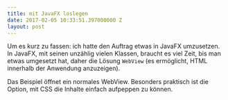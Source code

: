 ```yaml
---
title: mit JavaFX loslegen
date: 2017-02-05 10:33:51.397000000 Z
layout: post
---
```


Um es kurz zu fassen: ich hatte den Auftrag etwas in JavaFX umzusetzen. In JavaFX, mit seinen unzählig vielen Klassen, braucht es viel Zeit, bis man etwas umgesetzt hat, daher die Lösung `WebView` (es ermöglicht, HTML innerhalb der Anwendung anzuzeigen).

<script src="https://gist.github.com/lukas-h/3f0fd3c82ed4c16cabbcc0980b8b2e6f.js"></script>

Das Beispiel öffnet ein normales WebView. Besonders praktisch ist die Option, mit CSS die Inhalte einfach aufpeppen zu können.